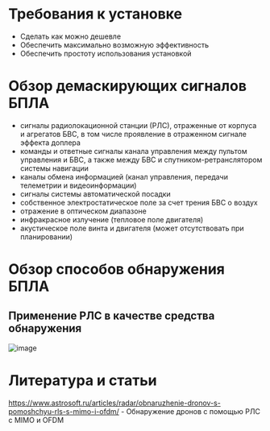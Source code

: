 # Требования к установке
- Сделать как можно дешевле
- Обеспечить максимально возможную эффективность
- Обеспечить простоту использования установкой

# Обзор демаскирующих сигналов БПЛА
- сигналы радиолокационной станции (РЛС), отраженные от корпуса и агрегатов БВС, в том числе проявление в отраженном сигнале эффекта доплера
- команды и ответные сигналы канала управления между пультом управления и БВС, а также между БВС и спутником-ретранслятором системы навигации
- каналы обмена информацией (канал управления, передачи телеметрии и видеоинформации)
- сигналы системы автоматической посадки
- собственное электростатическое поле за счет трения БВС о воздух
- отражение в оптическом диапазоне
- инфракрасное излучение (тепловое поле двигателя)
- акустическое поле винта и двигателя (может отсутствовать при планировании)

# Обзор способов обнаружения БПЛА
## Применение РЛС в качестве средства обнаружения
![image](https://github.com/DeSauzzz/Drone_detectio/assets/145459536/557d9f8b-bec0-4544-8a0f-882bc50d1371)
 


# Литература и статьи
https://www.astrosoft.ru/articles/radar/obnaruzhenie-dronov-s-pomoshchyu-rls-s-mimo-i-ofdm/ - Обнаружение дронов с помощью РЛС с MIMO и OFDM
